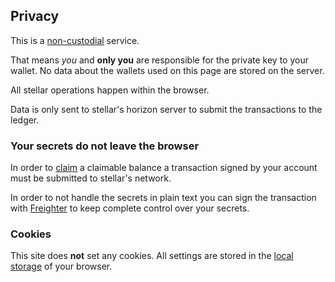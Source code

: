 ## Privacy

This is a [non-custodial][ncw] service.

That means *you* and **only you** are responsible for the
private key to your wallet. No data about the wallets used on this page are stored on
the server.

All stellar operations happen within the browser.

Data is only sent to stellar's horizon server to submit the transactions to the ledger.

### Your secrets do not leave the browser
In order to [claim](/claim) a claimable balance a transaction signed by your account
must be submitted to stellar's network.

In order to not handle the secrets in plain text you can sign the transaction with 
[Freighter][freighter] to keep complete control over your secrets.


### Cookies
This site does **not** set any cookies. All settings are stored in the [local storage][ls] of
your browser. 

[freighter]: https://www.freighter.app/
[ls]: https://developer.mozilla.org/de/docs/Web/API/Window/localStorage "Local storage documentation"
[ncw]: https://medium.com/mogulproductions/blockchain-explained-custodial-vs-non-custodial-wallets-76e6128834b0 "Explanation of non-custodial wallets"
